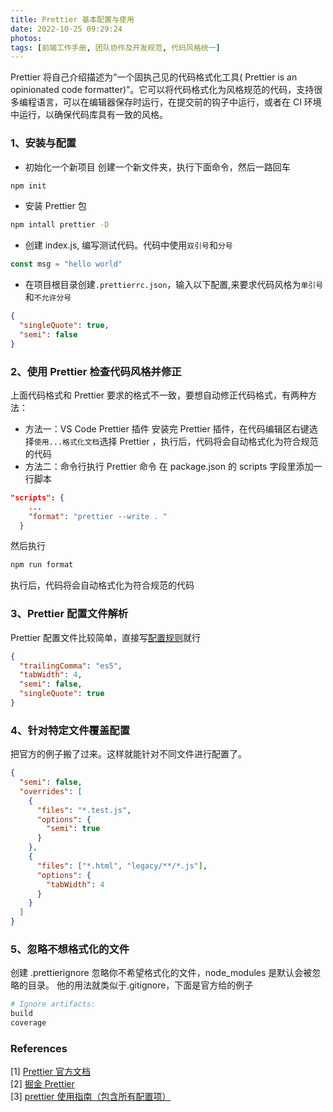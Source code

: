 ```yaml
---
title: Prettier 基本配置与使用
date: 2022-10-25 09:29:24
photos:
tags: [前端工作手册, 团队协作及开发规范, 代码风格统一]
---
```


Prettier 将自己介绍描述为“一个固执己见的代码格式化工具( Prettier is an opinionated code formatter)”。它可以将代码格式化为风格规范的代码，支持很多编程语言，可以在编辑器保存时运行，在提交前的钩子中运行，或者在 CI 环境中运行，以确保代码库具有一致的风格。

<!--more-->

### 1、安装与配置

- 初始化一个新项目
  创建一个新文件夹，执行下面命令，然后一路回车

```bash
npm init
```

- 安装 Prettier 包

```bash
npm intall prettier -D
```

- 创建 index.js, 编写测试代码。代码中使用`双引号`和`分号`

```javascript
const msg = "hello world"
```

- 在项目根目录创建`.prettierrc.json`，输入以下配置,来要求代码风格为`单引号`和`不允许分号`

```json
{
  "singleQuote": true,
  "semi": false
}
```

### 2、使用 Prettier 检查代码风格并修正

上面代码格式和 Prettier 要求的格式不一致，要想自动修正代码格式，有两种方法：

- 方法一：VS Code Prettier 插件
  安装完 Prettier 插件，在代码编辑区右键选择`使用...格式化文档`选择 Prettier ，执行后，代码将会自动格式化为符合规范的代码
- 方法二：命令行执行 Prettier 命令
  在 package.json 的 scripts 字段里添加一行脚本

```json
"scripts": {
    ...
    "format": "prettier --write . "
  }
```

然后执行

```bash
npm run format
```

执行后，代码将会自动格式化为符合规范的代码

### 3、Prettier 配置文件解析

Prettier 配置文件比较简单，直接写[配置规则]()就行

```json
{
  "trailingComma": "es5",
  "tabWidth": 4,
  "semi": false,
  "singleQuote": true
}
```

### 4、针对特定文件覆盖配置

把官方的例子搬了过来。这样就能针对不同文件进行配置了。

```json
{
  "semi": false,
  "overrides": [
    {
      "files": "*.test.js",
      "options": {
        "semi": true
      }
    },
    {
      "files": ["*.html", "legacy/**/*.js"],
      "options": {
        "tabWidth": 4
      }
    }
  ]
}
```

### 5、忽略不想格式化的文件

创建 .prettierignore 忽略你不希望格式化的文件，node_modules 是默认会被忽略的目录。
他的用法就类似于.gitignore，下面是官方给的例子

```bash
# Ignore artifacts:
build
coverage
```

### References

[1] [Prettier 官方文档](https://prettier.io/)  
[2] [掘金 Prettier](https://juejin.cn/post/6844903502901166087)  
[3] [prettier 使用指南（包含所有配置项）](http://events.jianshu.io/p/18999f6e1668)
